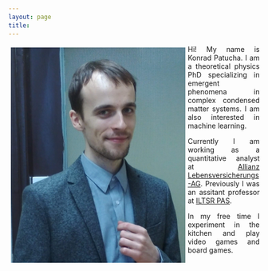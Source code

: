 ```yaml
---
layout: page
title:
---
```

<img src="ja.jpg" align="left" width="350px" style="margin:5px">
<div style="text-align: justify" markdown="1" size="1">
Hi! My name is Konrad Patucha. I am a theoretical physics PhD specializing in emergent phenomena in complex condensed matter systems. I am also interested in machine learning.

Currently I am working as a quantitative analyst at [Allianz Lebensversicherungs-AG](https://www.allianz.de/). Previously I was an assitant professor at [ILTSR PAS](https://www.intibs.pl/).

In my free time I experiment in the kitchen and play video games and board games.
</div>
